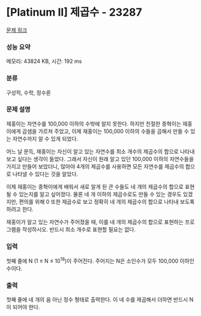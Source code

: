 # [Platinum II] 제곱수 - 23287 

[문제 링크](https://www.acmicpc.net/problem/23287) 

### 성능 요약

메모리: 43824 KB, 시간: 192 ms

### 분류

구성적, 수학, 정수론

### 문제 설명

<p>재홍이는 자연수를 100,000 이하의 수밖에 알지 못한다. 하지만 친절한 종혁이는 재홍이에게 곱셈을 가르쳐 주었고, 이제 재홍이는 100,000 이하의 수들을 곱해서 만들 수 있는 자연수까지 알 수 있게 되었다.</p>

<p>어느 날 문득, 재홍이는 자신이 알고 있는 자연수를 최소 개수의 제곱수의 합으로 나타내 보고 싶다는 생각이 들었다. 그래서 자신이 원래 알고 있던 100,000 이하의 자연수들을 가지고 만들어 보았더니, 많아야 4개의 제곱수를 사용하면 모든 자연수를 제곱수의 합으로 나타낼 수 있다는 것을 알았다.</p>

<p>이제 재홍이는 종혁이에게 배워서 새로 알게 된 큰 수들도 네 개의 제곱수의 합으로 표현될 수 있는지를 알고 싶어졌다. 물론 네 개 이하의 제곱수로도 만들 수 있는 경우도 있겠지만, 편의를 위해 0 또한 제곱수로 보고 정확히 네 개의 제곱수의 합으로 나타내 보도록 하려고 한다.</p>

<p>재홍이가 알고 있는 자연수가 주어졌을 때, 이를 네 개의 제곱수의 합으로 표현하는 프로그램을 작성하시오. 반드시 최소 개수로 표현할 필요는 없다.</p>

### 입력 

 <p>첫째 줄에 N (1 ≤ N ≤ 10<sup>18</sup>)이 주어진다. 주어지는 N은 소인수가 모두 100,000 이하인 수이다.</p>

### 출력 

 <p>첫째 줄에 네 개의 음 아닌 정수 형태로 출력한다. 이 네 수를 제곱해서 더하면 반드시 N이 되어야 한다.</p>


